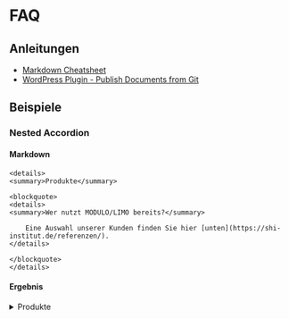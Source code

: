 # FAQ

## Anleitungen

* [Markdown Cheatsheet](https://github.com/adam-p/markdown-here/wiki/Markdown-Cheatsheet)
* [WordPress Plugin - Publish Documents from Git](https://github.com/gis-ops/wordpress-markdown-git)

## Beispiele

### Nested Accordion

#### Markdown

```shell
<details>
<summary>Produkte</summary>

<blockquote> 
<details>
<summary>Wer nutzt MODULO/LIMO bereits?</summary>
      
    Eine Auswahl unserer Kunden finden Sie hier [unten](https://shi-institut.de/referenzen/).
</details>

</blockquote>
</details>
```

#### Ergebnis

<details>
<summary>Produkte</summary>

<blockquote> 
<details>
<summary>Wer nutzt MODULO/LIMO bereits?</summary>
      
> Eine Auswahl unserer Kunden finden Sie hier [unten](https://shi-institut.de/referenzen/).
</details>

</blockquote>
</details>
